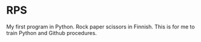 # RPS
My first program in Python. Rock paper scissors in Finnish.
This is for me to train Python and Github procedures.
